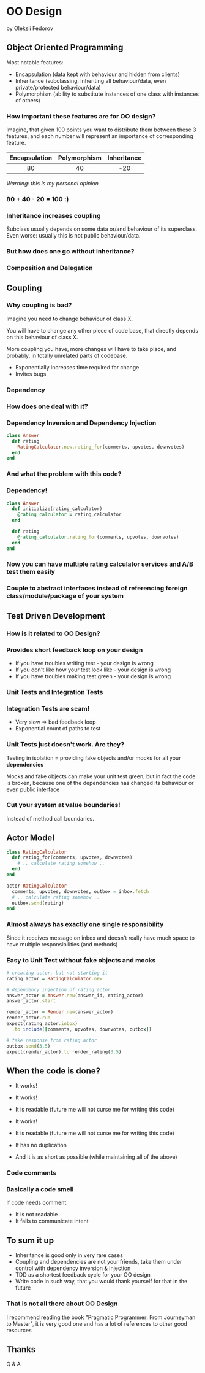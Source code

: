 # OO Design

by Oleksii Fedorov



## Object Oriented Programming


Most notable features:

- Encapsulation (data kept with behaviour and hidden from clients)
- Inheritance (subclassing, inheriting all behaviour/data, even private/protected behaviour/data)
- Polymorphism (ability to substitute instances of one class with instances of others)


### How important these features are for OO design?

Imagine, that given 100 points you want to distribute them between these 3 features, and each number will represent an importance of corresponding feature.


|Encapsulation|Polymorphism|Inheritance|
|:--:|:--:|:--:|
|80|40|-20|

*Warning: this is my personal opinion*


### 80 + 40 - 20 = 100 :)


### Inheritance increases coupling

Subclass usually depends on some data or/and behaviour of its superclass. Even worse: usually this is not public behaviour/data.


### But how does one go without inheritance?


### Composition and Delegation



## Coupling


### Why coupling is bad?


Imagine you need to change behaviour of class X.

You will have to change any other piece of code base, that directly depends on this behaviour of class X.

More coupling you have, more changes will have to take place, and probably, in totally unrelated parts of codebase.


- Exponentially increases time required for change
- Invites bugs


### Dependency


### How does one deal with it?


### Dependency Inversion and Dependency Injection


```ruby
class Answer
  def rating
    RatingCalculator.new.rating_for(comments, upvotes, downvotes)
  end
end
```


### And what the problem with this code?


### Dependency!


```ruby
class Answer
  def initialize(rating_calculator)
    @rating_calculator = rating_calculator
  end

  def rating
    @rating_calculator.rating_for(comments, upvotes, downvotes)
  end
end
```


### Now you can have multiple rating calculator services and A/B test them easily


### Couple to abstract interfaces instead of referencing foreign class/module/package of your system



## Test Driven Development


### How is it related to OO Design?


### Provides short feedback loop on your design


- If you have troubles writing test - your design is wrong
- If you don't like how your test look like - your design is wrong
- If you have troubles making test green - your design is wrong


### Unit Tests and Integration Tests


### Integration Tests are scam!

- Very slow => bad feedback loop
- Exponential count of paths to test


### Unit Tests just doesn't work. Are they?


Testing in isolation = providing fake objects and/or mocks for all your **dependencies**

Mocks and fake objects can make your unit test green, but in fact the code is broken, because one of the dependencies has changed its behaviour or even public interface


### Cut your system at value boundaries!

Instead of method call boundaries.



## Actor Model


```ruby
class RatingCalculator
  def rating_for(comments, upvotes, downvotes)
    # .. calculate rating somehow ..
  end
end
```


```ruby
actor RatingCalculator
  comments, upvotes, downvotes, outbox = inbox.fetch
  # .. calculate rating somehow ..
  outbox.send(rating)
end
```


### Almost always has exactly one single responsibility

Since it receives message on inbox and doesn't really have much space to have multiple responsibilities (and methods)


### Easy to Unit Test without fake objects and mocks


```ruby
# creating actor, but not starting it
rating_actor = RatingCalculator.new

# dependency injection of rating actor
answer_actor = Answer.new(answer_id, rating_actor)
answer_actor.start

render_actor = Render.new(answer_actor)
render_actor.run
expect(rating_actor.inbox)
  .to include([comments, upvotes, downvotes, outbox])

# fake response from rating actor
outbox.send(3.5)
expect(render_actor).to render_rating(3.5)
```



## When the code is done?


- It works!


- It works!
- It is readable (future me will not curse me for writing this code)


- It works!
- It is readable (future me will not curse me for writing this code)
- It has no duplication
- And it is as short as possible (while maintaining all of the above)


### Code comments


### Basically a code smell


If code needs comment:

- It is not readable
- It fails to communicate intent



## To sum it up


- Inheritance is good only in very rare cases
- Coupling and dependencies are not your friends, take them under control with dependency inversion & injection
- TDD as a shortest feedback cycle for your OO design
- Write code in such way, that you would thank yourself for that in the future


### That is not all there about OO Design

I recommend reading the book "Pragmatic Programmer: From Journeyman to Master", it is very good one and has a lot of references to other good resources



## Thanks

Q & A
